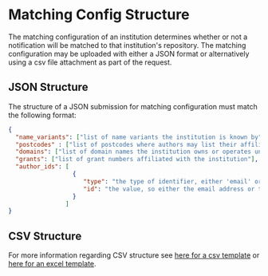 # Matching Config Structure

The matching configuration of an institution determines whether or not a notification will be matched to that institution's repository. The matching configuration may be uploaded with either a JSON format or alternatively using a csv file attachment as part of the request. 

## JSON Structure
The structure of a JSON submission for matching configuration must match the following format: 
```JSON
{
  "name_variants": ["list of name variants the institution is known by"],
  "postcodes" : ["list of postcodes where authors may list their affiliation address"],
  "domains": ["list of domain names the institution owns or operates under"],
  "grants": ["list of grant numbers affiliated with the institution"],
  "author_ids": [
                  {
                     "type": "the type of identifier, either 'email' or 'ORCID'",
                     "id": "the value, so either the email address or the ORCID"
                  }
                ]
}
```

## CSV Structure
For more information regarding CSV structure see [here for a csv template](http://pubrouter.jisc.ac.uk/static/csvtemplate.csv) or [here for an excel template](https://pubrouter.jisc.ac.uk/static/csvtemplate_router_matching_params_XLS_FORMAT.xlsx).
  
